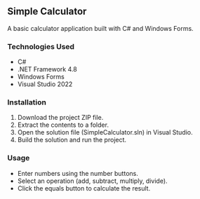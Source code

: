 
## **Simple Calculator**

A basic calculator application built with C# and Windows Forms.

### **Technologies Used**

* C#
* .NET Framework 4.8
* Windows Forms
* Visual Studio 2022

### **Installation**

1. Download the project ZIP file.
2. Extract the contents to a folder.
3. Open the solution file (SimpleCalculator.sln) in Visual Studio.
4. Build the solution and run the project.

### **Usage**

* Enter numbers using the number buttons.
* Select an operation (add, subtract, multiply, divide).
* Click the equals button to calculate the result.

